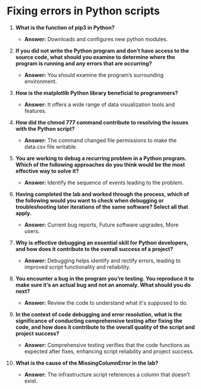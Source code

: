# Fixing errors in Python scripts



1. **What is the function of pip3 in Python?**
   - **Answer:** Downloads and configures new python modules.

2. **If you did not write the Python program and don’t have access to the source code, what should you examine to determine where the program is running and any errors that are occurring?**
   - **Answer:** You should examine the program’s surrounding environment.

3. **How is the matplotlib Python library beneficial to programmers?**
   - **Answer:** It offers a wide range of data visualization tools and features.

4. **How did the chmod 777 command contribute to resolving the issues with the Python script?**
   - **Answer:** The command changed file permissions to make the data.csv file writable.

5. **You are working to debug a recurring problem in a Python program. Which of the following approaches do you think would be the most effective way to solve it?**
   - **Answer:** Identify the sequence of events leading to the problem.

6. **Having completed the lab and worked through the process, which of the following would you want to check when debugging or troubleshooting later iterations of the same software? Select all that apply.**
   - **Answer:** Current bug reports, Future software upgrades, More users.

7. **Why is effective debugging an essential skill for Python developers, and how does it contribute to the overall success of a project?**
   - **Answer:** Debugging helps identify and rectify errors, leading to improved script functionality and reliability.

8. **You encounter a bug in the program you’re testing. You reproduce it to make sure it’s an actual bug and not an anomaly. What should you do next?**
   - **Answer:** Review the code to understand what it's supposed to do.

9. **In the context of code debugging and error resolution, what is the significance of conducting comprehensive testing after fixing the code, and how does it contribute to the overall quality of the script and project success?**
   - **Answer:** Comprehensive testing verifies that the code functions as expected after fixes, enhancing script reliability and project success.

10. **What is the cause of the MissingColumnError in the lab?**
    - **Answer:** The infrastructure script references a column that doesn’t exist.
